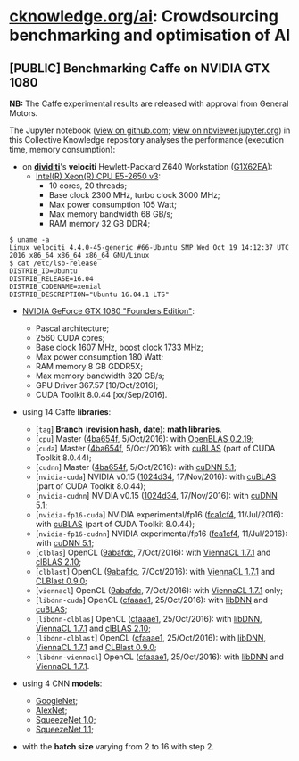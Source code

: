 # [cknowledge.org/ai](http://cknowledge.org): Crowdsourcing benchmarking and optimisation of AI

## [PUBLIC] Benchmarking Caffe on NVIDIA GTX 1080

**NB:** The Caffe experimental results are released with approval from General Motors.

The Jupyter notebook ([view on github.com](https://github.com/dividiti/ck-caffe-nvidia-gtx1080/blob/master/script/analysis/ck-caffe-nvidia-gtx1080.20170515.ipynb); [view on nbviewer.jupyter.org](https://nbviewer.jupyter.org/github/dividiti/ck-caffe-nvidia-gtx1080/blob/master/script/analysis/ck-caffe-nvidia-gtx1080.20170515.ipynb?raw)) in this Collective Knowledge repository analyses the performance (execution time, memory consumption):
- on **[dividiti](http://dividiti.com)**'s **velociti** Hewlett-Packard Z640 Workstation ([G1X62EA](http://h20195.www2.hp.com/v2/default.aspx?cc=ie&lc=en&oid=7528701)):
  - [Intel(R) Xeon(R) CPU E5-2650 v3](http://ark.intel.com/products/81705/Intel-Xeon-Processor-E5-2650-v3-25M-Cache-2_30-GHz):
    - 10 cores, 20 threads;
    - Base clock 2300 MHz, turbo clock 3000 MHz;
    - Max power consumption 105 Watt;
    - Max memory bandwidth 68 GB/s;
    - RAM memory 32 GB DDR4;
```
$ uname -a
Linux velociti 4.4.0-45-generic #66-Ubuntu SMP Wed Oct 19 14:12:37 UTC 2016 x86_64 x86_64 x86_64 GNU/Linux
$ cat /etc/lsb-release
DISTRIB_ID=Ubuntu
DISTRIB_RELEASE=16.04
DISTRIB_CODENAME=xenial
DISTRIB_DESCRIPTION="Ubuntu 16.04.1 LTS"
```
  - [NVIDIA GeForce GTX 1080 "Founders Edition"](http://www.geforce.co.uk/hardware/10series/geforce-gtx-1080/):
    - Pascal architecture;
    - 2560 CUDA cores;
    - Base clock 1607 MHz, boost clock 1733 MHz;
    - Max power consumption 180 Watt;
    - RAM memory 8 GB GDDR5X;
    - Max memory bandwidth 320 GB/s;
    - GPU Driver 367.57 [10/Oct/2016];
    - CUDA Toolkit 8.0.44 [xx/Sep/2016].

- using 14 Caffe **libraries**:
  - [`tag`] **Branch** (**revision hash, date**): **math libraries**.
  - [`cpu`] Master ([4ba654f](https://github.com/BVLC/caffe/commit/4ba654f5c88c36ee8ba53964b7faf25c6d7010b4), 5/Oct/2016): with [OpenBLAS 0.2.19](https://github.com/xianyi/OpenBLAS/releases/tag/v0.2.19);
  - [`cuda`] Master ([4ba654f](https://github.com/BVLC/caffe/commit/4ba654f5c88c36ee8ba53964b7faf25c6d7010b4), 5/Oct/2016): with [cuBLAS](https://developer.nvidia.com/cublas) (part of CUDA Toolkit 8.0.44);
  - [`cudnn`] Master ([4ba654f](https://github.com/BVLC/caffe/commit/4ba654f5c88c36ee8ba53964b7faf25c6d7010b4), 5/Oct/2016): with [cuDNN 5.1](https://developer.nvidia.com/cudnn);
  - [`nvidia-cuda`] NVIDIA v0.15 ([1024d34](https://github.com/NVIDIA/caffe/commit/1024d34d93cd34a9013d6fac4e56e45162073d38), 17/Nov/2016): with [cuBLAS](https://developer.nvidia.com/cublas) (part of CUDA Toolkit 8.0.44);
  - [`nvidia-cudnn`] NVIDIA v0.15 ([1024d34](https://github.com/NVIDIA/caffe/commit/1024d34d93cd34a9013d6fac4e56e45162073d38), 17/Nov/2016): with [cuDNN 5.1](https://developer.nvidia.com/cudnn);
  - [`nvidia-fp16-cuda`] NVIDIA experimental/fp16 ([fca1cf4](https://github.com/NVIDIA/caffe/commit/fca1cf475d1d0a6d355f8b9877abcc4e13951c9c), 11/Jul/2016): with [cuBLAS](https://developer.nvidia.com/cublas) (part of CUDA Toolkit 8.0.44);
  - [`nvidia-fp16-cudnn`] NVIDIA experimental/fp16 ([fca1cf4](https://github.com/NVIDIA/caffe/commit/fca1cf475d1d0a6d355f8b9877abcc4e13951c9c), 11/Jul/2016): with [cuDNN 5.1](https://developer.nvidia.com/cudnn);
  - [`clblas`] OpenCL ([9abafdc](https://github.com/BVLC/caffe/commit/9abafdca7b91ff5cd6f29035fdc882c269409f27), 7/Oct/2016): with [ViennaCL 1.7.1](https://github.com/viennacl/viennacl-dev/releases/tag/release-1.7.1) and [clBLAS 2.10](https://github.com/clMathLibraries/clBLAS/releases/tag/v2.10);
  - [`clblast`] OpenCL ([9abafdc](https://github.com/BVLC/caffe/commit/9abafdca7b91ff5cd6f29035fdc882c269409f27), 7/Oct/2016): with [ViennaCL 1.7.1](https://github.com/viennacl/viennacl-dev/releases/tag/release-1.7.1) and [CLBlast 0.9.0](https://github.com/CNugteren/CLBlast/releases/tag/0.9.0);
  - [`viennacl`] OpenCL ([9abafdc](https://github.com/BVLC/caffe/commit/9abafdca7b91ff5cd6f29035fdc882c269409f27), 7/Oct/2016): with [ViennaCL 1.7.1](https://github.com/viennacl/viennacl-dev/releases/tag/release-1.7.1) only;
  - [`libdnn-cuda`] OpenCL ([cfaaae1](https://github.com/BVLC/caffe/commit/cfaaae1e8c95cc742d045dab2099c8404e726686), 25/Oct/2016): with [libDNN](https://github.com/BVLC/caffe/issues/4155) and [cuBLAS](https://developer.nvidia.com/cublas);
  - [`libdnn-clblas`] OpenCL ([cfaaae1](https://github.com/BVLC/caffe/commit/cfaaae1e8c95cc742d045dab2099c8404e726686), 25/Oct/2016): with [libDNN](https://github.com/BVLC/caffe/issues/4155), [ViennaCL 1.7.1](https://github.com/viennacl/viennacl-dev/releases/tag/release-1.7.1) and [clBLAS 2.10](https://github.com/clMathLibraries/clBLAS/releases/tag/v2.10);
  - [`libdnn-clblast`] OpenCL ([cfaaae1](https://github.com/BVLC/caffe/commit/cfaaae1e8c95cc742d045dab2099c8404e726686), 25/Oct/2016): with [libDNN](https://github.com/BVLC/caffe/issues/4155), [ViennaCL 1.7.1](https://github.com/viennacl/viennacl-dev/releases/tag/release-1.7.1) and [CLBlast 0.9.0](https://github.com/CNugteren/CLBlast/releases/tag/0.9.0);
  - [`libdnn-viennacl`] OpenCL ([cfaaae1](https://github.com/BVLC/caffe/commit/cfaaae1e8c95cc742d045dab2099c8404e726686), 25/Oct/2016): with [libDNN](https://github.com/BVLC/caffe/issues/4155) and [ViennaCL 1.7.1](https://github.com/viennacl/viennacl-dev/releases/tag/release-1.7.1).
  
- using 4 CNN **models**:
  - [GoogleNet](https://github.com/BVLC/caffe/tree/master/models/bvlc_googlenet);
  - [AlexNet](https://github.com/BVLC/caffe/tree/master/models/bvlc_alexnet);
  - [SqueezeNet 1.0](https://github.com/DeepScale/SqueezeNet/tree/master/SqueezeNet_v1.0);
  - [SqueezeNet 1.1](https://github.com/DeepScale/SqueezeNet/tree/master/SqueezeNet_v1.1);

- with the **batch size** varying from 2 to 16 with step 2.
